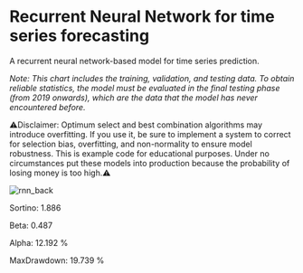 # Recurrent Neural Network for time series forecasting

A recurrent neural network-based model for time series prediction.

*Note: This chart includes the training, validation, and testing data. To obtain reliable statistics, the model must be evaluated in the final testing phase (from 2019 onwards), which are the data that the model has never encountered before.*

⚠️Disclaimer: Optimum select and best combination algorithms may introduce overfitting. If you use it, be sure to implement a system to correct for selection bias, overfitting, and non-normality to ensure model robustness.
This is example code for educational purposes. Under no circumstances put these models into production because the probability of losing money is too high.⚠️

![rnn_back](https://user-images.githubusercontent.com/92114788/231258211-63b25a04-de42-43f7-88d7-204f54203450.png)

Sortino: 1.886

Beta: 0.487

Alpha: 12.192 %

MaxDrawdown: 19.739 %
